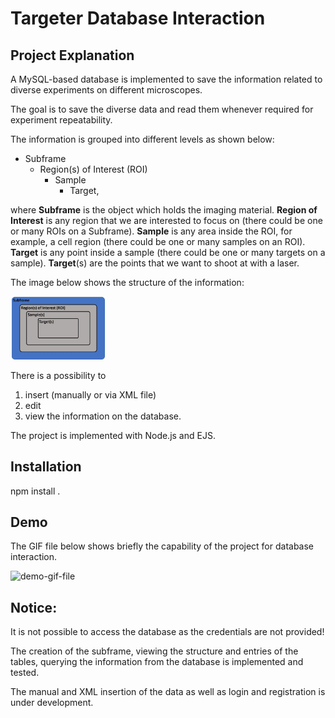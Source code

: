 # Targeter Database Interaction

## Project Explanation

A MySQL-based database is implemented to save the information related
to diverse experiments on different microscopes.

The goal is to save the diverse data and read them whenever required for experiment repeatability.

The information is grouped into different levels as shown below:
* Subframe
    * Region(s) of Interest (ROI)
        * Sample
            * Target,

where **Subframe** is the object which holds the imaging material. **Region of Interest** is any region that we are interested to focus on (there could be
one or many ROIs on a Subframe). **Sample** is any area inside the ROI, for example, a cell region (there could be one or many samples on an ROI). **Target** is any point inside a sample (there could be one or many targets on a sample).
**Target**(s) are the points that we want to shoot at with a laser.

The image below shows the structure of the information:

<img src="./imgs/subframe.jpg" alt="levels-of-information-image" style="display: inline-block; margin: auto auto; width: 30%;">

There is a possibility to
1. insert (manually or via XML file)
2. edit
3. view
the information on the database.

The project is implemented with Node.js and EJS.

## Installation

npm install .

## Demo

The GIF file below shows briefly the capability of the project for database interaction.

<img src="./imgs/targeter-db.gif" alt="demo-gif-file" style="display: inline-block; margin: auto auto; width: 50%; height: 50%;">

## Notice:
It is not possible to access the database as the credentials are not provided!

The creation of the subframe, viewing the structure and entries of the tables, querying the
information from the database is implemented and tested.

The manual and XML insertion of the data as well as login and registration is under development.

